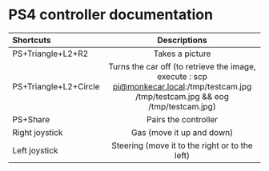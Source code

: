 # PS4 controller documentation



| Shortcuts    | Descriptions |
|:-------------|:----------------:|
| PS+Triangle+L2+R2 | Takes a picture |
| PS+Triangle+L2+Circle | Turns the car off (to retrieve the image, execute : scp pi@monkecar.local:/tmp/testcam.jpg /tmp/testcam.jpg && eog /tmp/testcam.jpg)|
| PS+Share | Pairs the controller|
| Right joystick | Gas (move it up and down)|
| Left joystick  | Steering (move it to the right or to the left)|